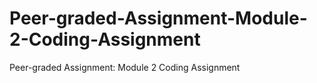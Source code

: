 # Peer-graded-Assignment-Module-2-Coding-Assignment
Peer-graded Assignment: Module 2 Coding Assignment
